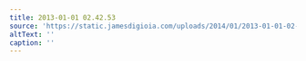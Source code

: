 ```yaml
---
title: 2013-01-01 02.42.53
source: 'https://static.jamesdigioia.com/uploads/2014/01/2013-01-01-02-42-53-scaled.jpg'
altText: ''
caption: ''
---
```


